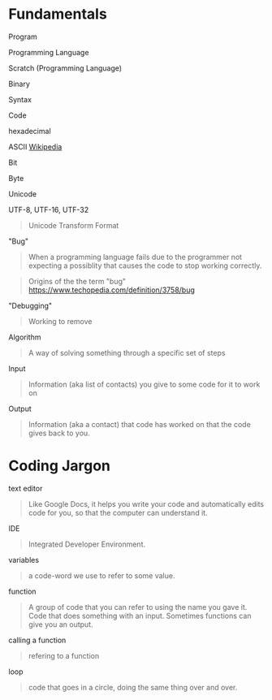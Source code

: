 # Fundamentals
Program

Programming Language

Scratch (Programming Language)

Binary

Syntax

Code

hexadecimal

ASCII
    [Wikipedia](https://en.wikipedia.org/wiki/ASCII)

Bit

Byte

Unicode

UTF-8, UTF-16, UTF-32
> Unicode Transform Format

"Bug"
> When a programming language fails due to the programmer not expecting a possiblity that causes the code to stop working correctly.

> Origins of the the term "bug"
> https://www.techopedia.com/definition/3758/bug

"Debugging"
> Working to remove

Algorithm
> A way of solving something through a specific set of steps

Input
> Information (aka list of contacts) you give to some code for it to work on

Output
> Information (aka a contact) that code has worked on that the code gives back to you.

# Coding Jargon
text editor
> Like Google Docs, it helps you write your code and automatically edits code for you, so that the computer can understand it.

IDE
> Integrated Developer Environment.

variables
> a code-word we use to refer to some value.

function
> A group of code that you can refer to using the name you gave it.
> Code that does something with an input. Sometimes functions can give you an output.

calling a function
> refering to a function 

loop
> code that goes in a circle, doing the same thing over and over.
